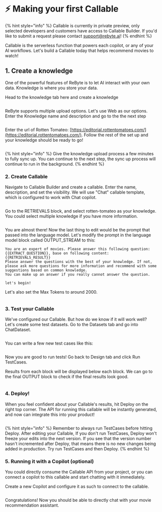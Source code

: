 # ⚡ Making your first Callable

{% hint style="info" %}
Callable is currently in private preview, only selected developers and customers have access to Callable Builder. If you'd like to submit a request please contact support@rebyte.ai!
{% endhint %}

Callable is the serverless function that powers each copilot, or any of your AI workflows. Let's build a Callable today that helps recommend movies to watch!&#x20;

## 1. Create a knowledge

One of the powerful features of ReByte is to let AI interact with your own data. Knowledge is where you store your data.&#x20;

Head to the knowledge tab here and create a knowledge

<figure><img src="../.gitbook/assets/image (4).png" alt=""><figcaption></figcaption></figure>

ReByte supports multiple upload options. Let's use Web as our options. Enter the Knowledge name and description and go to the the next step

<figure><img src="../.gitbook/assets/image (27).png" alt=""><figcaption></figcaption></figure>

Enter the url of Rotten Tomateo: [https://editorial.rottentomatoes.com/](https://editorial.rottentomatoes.com/). Follow the rest of the set up and your knowledge should be ready to go! &#x20;

<figure><img src="../.gitbook/assets/image (12).png" alt=""><figcaption></figcaption></figure>

{% hint style="info" %}
Give the knowledge upload process a few minutes to fully sync up. You can continue to the next step, the sync up process will continue to run in the background.
{% endhint %}

### 2. Create Callable

Navigate to Callable Builder and create a callable. Enter the name, description, and set the visibility. We will use "Chat" callable template, which is configured to work with Chat copilot.

<figure><img src="../.gitbook/assets/image (26).png" alt=""><figcaption></figcaption></figure>

Go to the RETRIEVALS block, and select rotten-tomateo as your knowledge. You could select multiple knowledge if you have more information.&#x20;

<figure><img src="../.gitbook/assets/image (19).png" alt=""><figcaption></figcaption></figure>

You are almost there! Now the last thing to edit would be the prompt that passed into the language model. Let's modify the prompt in the language model block called OUTPUT\_STREAM to this:

```atom
You are an expert of movies. Please answer this following question: {{EXTRACT_QUESTION}}, base on following content:
{{RETRIEVALS_RESULT}}
Please answer the questions with the best of your knowledge. If not, please ask more questions for more information and recommend with some suggestions based on common knowledge.
You can make up an answer if you really cannot answer the question.

let's begin!
```

Let's also set the Max Tokens to around 2000.

<figure><img src="../.gitbook/assets/image (2).png" alt=""><figcaption></figcaption></figure>

### 3. Test your Callable

We've configured our Callable. But how do we know if it will work well? Let's create some test datasets. Go to the Datasets tab and go into ChatDataset.

<figure><img src="../.gitbook/assets/image (21).png" alt=""><figcaption></figcaption></figure>

You can write a few new test cases like this:

<figure><img src="../.gitbook/assets/image (14).png" alt=""><figcaption></figcaption></figure>

Now you are good to run tests! Go back to Design tab and click Run TestCases.&#x20;

Results from each block will be displayed below each block. We can go to the final OUTPUT block to check if the final results look good.&#x20;

<figure><img src="../.gitbook/assets/image (25).png" alt=""><figcaption></figcaption></figure>

### 4. Deploy!

When you feel confident about your Callable's results, hit Deploy on the right top corner. The API for running this callable will be instantly generated, and now can integrate this into your product!

<figure><img src="../.gitbook/assets/image (7).png" alt=""><figcaption></figcaption></figure>

{% hint style="info" %}
Remember to always run TestCases before hitting Deploy. After editing your Callable, If you don't run TestCases, Deploy won't freeze your edits into the next version. If you see that the version number hasn't incremented after Deploy, that means there is no new changes being added in production. Try run TestCases and then Deploy.
{% endhint %}

### 5. Running it with a Copilot (optional)

You could directly consume the Callable API from your project, or you can connect a copilot to this callable and start chatting with it immediately.

Create a new Copilot and configure it as such to connect to the callable.

<figure><img src="../.gitbook/assets/image (24).png" alt=""><figcaption></figcaption></figure>

Congratulations! Now you should be able to directly chat with your movie recommendation assistant.

<figure><img src="../.gitbook/assets/image (23).png" alt=""><figcaption></figcaption></figure>
